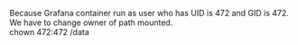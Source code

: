  Because Grafana container run as user who has UID is 472 and GID is 472. We have to change owner of path mounted.  
chown 472:472 /data
